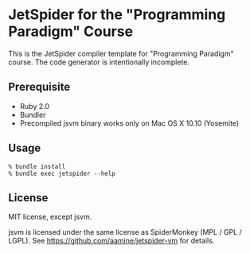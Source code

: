 # JetSpider for the "Programming Paradigm" Course

This is the JetSpider compiler template for "Programming Paradigm" course.
The code generator is intentionally incomplete.

## Prerequisite

- Ruby 2.0
- Bundler
- Precompiled jsvm binary works only on Mac OS X 10.10 (Yosemite)

## Usage

```
% bundle install
% bundle exec jetspider --help
```

## License

MIT license, except jsvm.

jsvm is licensed under the same license as SpiderMonkey (MPL / GPL / LGPL).
See https://github.com/aamine/jetspider-vm for details.
